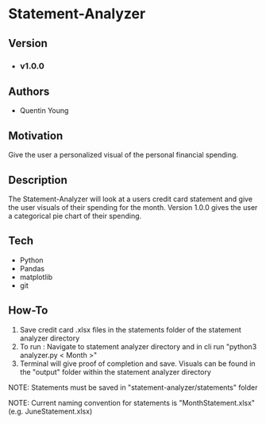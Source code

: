 # Statement-Analyzer

## Version
* ### v1.0.0

## Authors

 * Quentin Young

## Motivation

Give the user a personalized visual of the personal financial spending.

## Description

The Statement-Analyzer will look at a users credit card statement and give the user visuals of their spending for the month. Version 1.0.0 gives the user a categorical pie chart of their spending.

## Tech

* Python
* Pandas
* matplotlib
* git

## How-To
1. Save credit card .xlsx files in the statements folder of the statement analyzer directory 
2. To run : Navigate to statement analyzer directory and in cli run "python3 analyzer.py < Month >" 
3. Terminal will give proof of completion and save. Visuals can be found in the "output" folder within the statement analyzer directory

NOTE: Statements must be saved in "statement-analyzer/statements" folder

NOTE: Current naming convention for statements is "MonthStatement.xlsx" (e.g. JuneStatement.xlsx)